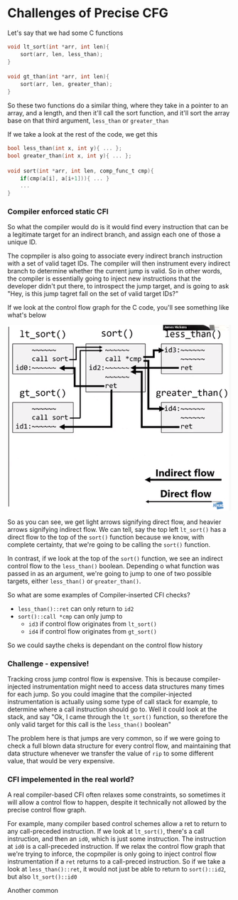 # Challenges of Precise CFG

Let's say that we had some C functions

```c
void lt_sort(int *arr, int len){
    sort(arr, len, less_than);
}

void gt_than(int *arr, int len){
    sort(arr, len, greater_than);
}
```

So these two functions do a similar thing, where they take in a pointer to an array, and a length, and then it'll call the sort function, and it'll sort the array base on that third argument, `less_than` or `greater_than`

If we take a look at the rest of the code, we get this

```c
bool less_than(int x, int y){ ... };
bool greater_than(int x, int y){ ... };

void sort(int *arr, int len, comp_func_t cmp){
    if(cmp(a[i], a[i+1])){ ... }
    ...
}
```

### Compiler enforced static CFI

So what the compiler would do is it would find every instruction that can be a legitimate target for an indirect branch, and assign each one of those a unique ID.

The copmpiler is also going to associate every indirect branch instruction with a set of valid taget IDs. The compiler will then instrument every indirect branch to determine whether the current jump is valid. So in other words, the compiler is essentially going to inject new instructions that the developer didn't put there, to introspect the jump target, and is going to ask "Hey, is this jump tagret fall on the set of valid target IDs?"

If we look at the control flow graph for the C code, you'll see something like what's below

![](../../../.gitbook/assets/cf_graph.png)

So as you can see, we get light arrows signifying direct flow, and heavier arrows signifying indirect flow. We can tell, say the top left `lt_sort()` has a direct flow to the top of the `sort()` function because we know, with complete certainty, that we're going to be calling the `sort()` function.

 In contrast, if we look at the top of the `sort()` function, we see an indirect control flow to the `less_than()` boolean. Depending o what function was passed in as an argument, we're going to jump to one of two possible targets, either `less_than()` or `greater_than()`.

So what are some examples of Compiler-inserted CFI checks?

* `less_than()::ret` can only return to `id2`
* `sort()::call *cmp` can only jump to
  * `id3` if control flow originates from `lt_sort()`
  * `id4` if control flow originates from `gt_sort()`

 So we could saythe cheks is dependant on the control flow history

### Challenge - expensive!

Tracking cross jump control flow is expensive. This is because compiler-injected instrumentation might need to access data structures many times for each jump. So you could imagine that the compiler-injected instrumentation is actually using some type of call stack for example, to determine where a call instruction should go to. Well it could look at the stack, and say "Ok, I came through the `lt_sort()` function, so therefore the only valid target for this call is the `less_than()` boolean"

The problem here is that jumps are very common, so if we were going to check a full blown data structure for every control flow, and maintaining that data structure whenever we transfer the value of `rip` to some different value, that would be very expensive.

###  CFI impelemented in the real world?

A real compiler-based CFI often relaxes some constraints, so sometimes it will allow a control flow to happen, despite it technically not allowed by the precise control flow graph. 

For example, many compiler based control schemes allow a ret to return to any call-preceded instruction. If we look at `lt_sort()`, there's a call instruction, and then an `id0`, which is just some instruction. The instruction at `id0` is a call-preceded instruction. If we relax the control flow graph that we're trying to inforce, the copmpiler is only going to inject control flow instrumentation if a `ret` returns to a call-preced instruction. So if we take a look at `less_than()::ret`, it would not just be able to return to `sort()::id2`, but also `lt_sort()::id0`

Another common

